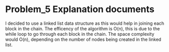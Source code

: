 # Problem_5 Explanation documents
I decided to use a linked list data structure as this would help in joining each block in the chain.
The efficency of the algorithm is O(n), this is due to the while loop to go through each block in the chain.
The space complexity would O(n), depending on the number of nodes being created in the linked list.